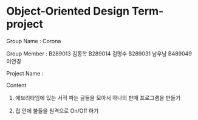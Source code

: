 # Object-Oriented Design Term-project

Group Name : Corona

Group Member : B289013 김동학 B289014 김명수 B289031 남우남 B489049 이연경 

Project Name :

Content

<Idea>

1. 에브리타임에 있는 서적 파는 글들을 모아서 하나의 판매 프로그램을 만들기

2. 집 안에 불들을 원격으로 On/Off 하기
